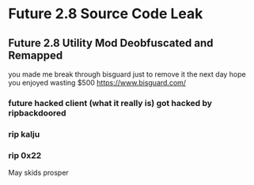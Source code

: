 # Future 2.8 Source Code Leak
## Future 2.8 Utility Mod Deobfuscated and Remapped

you made me break through bisguard just to remove it the next day
hope you enjoyed wasting $500 https://www.bisguard.com/

### future hacked client (what it really is) got hacked by ripbackdoored

### rip kalju
### rip 0x22

May skids prosper

